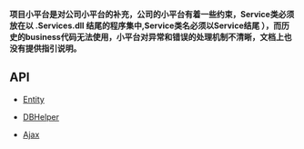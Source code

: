 

**项目小平台是对公司小平台的补充，公司的小平台有着一些约束，Service类必须放在以 .Services.dll 结尾的程序集中,Service类名必须以Service结尾
），而历史的business代码无法使用，小平台对异常和错误的处理机制不清晰，文档上也没有提供指引说明。**

## API



+ [Entity](entity.md)

+ [DBHelper](dbhelper.md)

+ [Ajax](ajax.md)
